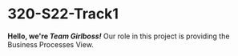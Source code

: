 # 320-S22-Track1
**Hello, we're *Team Girlboss!*** 
Our role in this project is providing the Business Processes View. 
